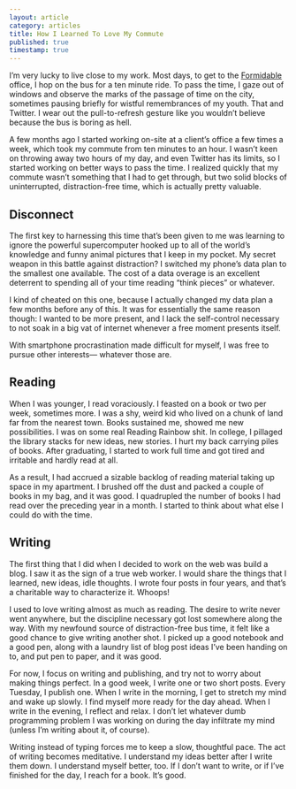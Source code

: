 ```yaml
---
layout: article
category: articles
title: How I Learned To Love My Commute
published: true
timestamp: true
---
```


I’m very lucky to live close to my work. Most days, to get to the [Formidable](https://formidable.com) office, I hop on the bus for a ten minute ride. To pass the time, I gaze out of windows and observe the marks of the passage of time on the city, sometimes pausing briefly for wistful remembrances of my youth. That and Twitter. I wear out the pull-to-refresh gesture like you wouldn’t believe because the bus is boring as hell.

A few months ago I started working on-site at a client’s office a few times a week, which took my commute from ten minutes to an hour. I wasn’t keen on throwing away two hours of my day, and even Twitter has its limits, so I started working on better ways to pass the time. I realized quickly that my commute wasn’t something that I had to get through, but two solid blocks of uninterrupted, distraction-free time, which is actually pretty valuable.

## Disconnect

The first key to harnessing this time that’s been given to me was learning to ignore the powerful supercomputer hooked up to all of the world’s knowledge and funny animal pictures that I keep in my pocket. My secret weapon in this battle against distraction? I switched my phone’s data plan to the smallest one available. The cost of a data overage is an excellent deterrent to spending all of your time reading “think pieces” or whatever.

I kind of cheated on this one, because I actually changed my data plan a few months before any of this. It was for essentially the same reason though: I wanted to be more present, and I lack the self-control necessary to not soak in a big vat of internet whenever a free moment presents itself.

With smartphone procrastination made difficult for myself, I was free to pursue other interests&mdash; whatever those are.

## Reading

When I was younger, I read voraciously. I feasted on a book or two per week, sometimes more. I was a shy, weird kid who lived on a chunk of land far from the nearest town. Books sustained me, showed me new possibilities. I was on some real Reading Rainbow shit. In college, I pillaged the library stacks for new ideas, new stories. I hurt my back carrying piles of books. After graduating, I started to work full time and got tired and irritable and hardly read at all.

As a result, I had accrued a sizable backlog of reading material taking up space in my apartment. I brushed off the dust and packed a couple of books in my bag, and it was good. I quadrupled the number of books I had read over the preceding year in a month. I started to think about what else I could do with the time.

## Writing

The first thing that I did when I decided to work on the web was build a blog. I saw it as the sign of a true web worker. I would share the things that I learned, new ideas, idle thoughts. I wrote four posts in four years, and that’s a charitable way to characterize it. Whoops!

I used to love writing almost as much as reading. The desire to write never went anywhere, but the discipline necessary got lost somewhere along the way. With my newfound source of distraction-free bus time, it felt like a good chance to give writing another shot. I picked up a good notebook and a good pen, along with a laundry list of blog post ideas I’ve been handing on to, and put pen to paper, and it was good.

For now, I focus on writing and publishing, and try not to worry about making things perfect. In a good week, I write one or two short posts. Every Tuesday, I publish one. When I write in the morning, I get to stretch my mind and wake up slowly. I find myself more ready for the day ahead. When I write in the evening, I reflect and relax. I don’t let whatever dumb programming problem I was working on during the day infiltrate my mind (unless I’m writing about it, of course).

Writing instead of typing forces me to keep a slow, thoughtful pace. The act of writing becomes meditative. I understand my ideas better after I write them down. I understand myself better, too. If I don’t want to write, or if I’ve finished for the day, I reach for a book. It’s good.
